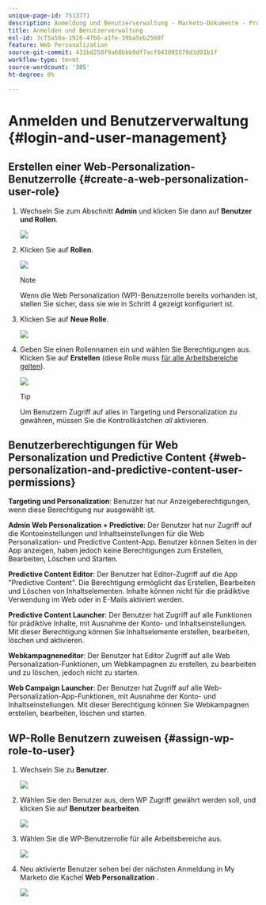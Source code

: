 ```yaml
---
unique-page-id: 7513771
description: Anmeldung und Benutzerverwaltung - Marketo-Dokumente - Produktdokumentation
title: Anmelden und Benutzerverwaltung
exl-id: 3cf5a50a-1926-4fb6-a1fe-39ba5eb2560f
feature: Web Personalization
source-git-commit: 431bd258f9a68bbb9df7acf043085578d3d91b1f
workflow-type: tm+mt
source-wordcount: '305'
ht-degree: 0%

---
```


# Anmelden und Benutzerverwaltung {#login-and-user-management}

## Erstellen einer Web-Personalization-Benutzerrolle {#create-a-web-personalization-user-role}

1. Wechseln Sie zum Abschnitt **Admin** und klicken Sie dann auf **Benutzer und Rollen**.

   ![](assets/image2015-4-28-19-3a50-3a49.png)

1. Klicken Sie auf **Rollen**.

   ![](assets/image2015-4-28-19-3a57-3a58.png)

   >[!NOTE]
   >
   >Wenn die Web Personalization (WP)-Benutzerrolle bereits vorhanden ist, stellen Sie sicher, dass sie wie in Schritt 4 gezeigt konfiguriert ist.

1. Klicken Sie auf **Neue Rolle**.

   ![](assets/three-1.png)

1. Geben Sie einen Rollennamen ein und wählen Sie Berechtigungen aus. Klicken Sie auf **Erstellen** (diese Rolle muss [für alle Arbeitsbereiche gelten](/help/marketo/product-docs/administration/users-and-roles/managing-marketo-users.md)).

   ![](assets/four.png)

   >[!TIP]
   >
   >Um Benutzern Zugriff auf alles in Targeting und Personalization zu gewähren, müssen Sie die Kontrollkästchen _all_ aktivieren.

## Benutzerberechtigungen für Web Personalization und Predictive Content {#web-personalization-and-predictive-content-user-permissions}

**Targeting und Personalization**: Benutzer hat nur Anzeigeberechtigungen, wenn diese Berechtigung nur ausgewählt ist.

**Admin Web Personalization + Predictive**: Der Benutzer hat nur Zugriff auf die Kontoeinstellungen und Inhaltseinstellungen für die Web Personalization- und Predictive Content-App. Benutzer können Seiten in der App anzeigen, haben jedoch keine Berechtigungen zum Erstellen, Bearbeiten, Löschen und Starten.

**Predictive Content Editor**: Der Benutzer hat Editor-Zugriff auf die App &quot;Predictive Content&quot;. Die Berechtigung ermöglicht das Erstellen, Bearbeiten und Löschen von Inhaltselementen. Inhalte können nicht für die prädiktive Verwendung im Web oder in E-Mails aktiviert werden.

**Predictive Content Launcher**: Der Benutzer hat Zugriff auf alle Funktionen für prädiktive Inhalte, mit Ausnahme der Konto- und Inhaltseinstellungen. Mit dieser Berechtigung können Sie Inhaltselemente erstellen, bearbeiten, löschen und aktivieren.

**Webkampagneneditor**: Der Benutzer hat Editor Zugriff auf alle Web Personalization-Funktionen, um Webkampagnen zu erstellen, zu bearbeiten und zu löschen, jedoch nicht zu starten.

**Web Campaign Launcher**: Der Benutzer hat Zugriff auf alle Web-Personalization-App-Funktionen, mit Ausnahme der Konto- und Inhaltseinstellungen. Mit dieser Berechtigung können Sie Webkampagnen erstellen, bearbeiten, löschen und starten.

## WP-Rolle Benutzern zuweisen {#assign-wp-role-to-user}

1. Wechseln Sie zu **Benutzer**.

   ![](assets/image2015-4-29-11-3a31-3a3.png)

1. Wählen Sie den Benutzer aus, dem WP Zugriff gewährt werden soll, und klicken Sie auf **Benutzer bearbeiten**.

   ![](assets/image2015-4-29-11-3a38-3a46.png)

1. Wählen Sie die WP-Benutzerrolle für alle Arbeitsbereiche aus.

   ![](assets/seven.png)

1. Neu aktivierte Benutzer sehen bei der nächsten Anmeldung in My Marketo die Kachel **Web Personalization** .

   ![](assets/eight.png)
